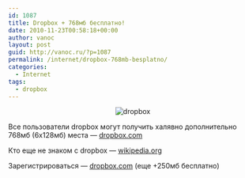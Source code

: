 ```yaml
---
id: 1087
title: Dropbox + 768мб бесплатно!
date: 2010-11-23T00:58:18+00:00
author: vanoc
layout: post
guid: http://vanoc.ru/?p=1087
permalink: /internet/dropbox-768mb-besplatno/
categories:
  - Internet
tags:
  - dropbox
---
```

<p style="text-align: center;">
  <img class="aligncenter size-full wp-image-1090" title="dropbox" src="http://vanoc.ru/uploads/2010/11/dropbox.png" />
</p>

Все пользователи dropbox могут получить халявно дополнительно 768мб (6х128мб) места &#8212; [dropbox.com](https://www.dropbox.com/free)
  
Кто еще не знаком с dropbox &#8212; [wikipedia.org](http://ru.wikipedia.org/wiki/Dropbox)
  
Зарегистрироваться &#8212; [dropbox.com](http://www.dropbox.com/referrals/NTU4NTY4ODk?src=7) (еще +250мб бесплатно)